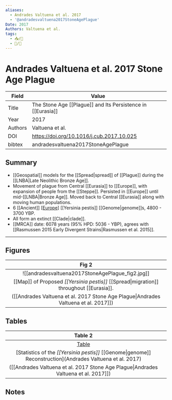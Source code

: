 ```yaml
---
aliases:
  - Andrades Valtuena et al. 2017
  - '@andradesvaltuena2017StoneAgePlague'  
Date: 2017
Authors: Valtuena et al.
tags: 
  - 📥/📰 
  - 📝/🌱 
---
```


# Andrades Valtuena et al. 2017 Stone Age Plague

| Field   | Value                                               |
| ------- | --------------------------------------------------- |
| Title   | The Stone Age [[Plague]] and Its Persistence in [[Eurasia]] |
| Year    | 2017                                                |
| Authors | Valtuena et al.                                     |
| DOI     | <https://doi.org/10.1016/j.cub.2017.10.025>         |
| bibtex  | andradesvaltuena2017StoneAgePlague                  | 

## Summary 
- [[Geospatial]] models for the [[Spread|spread]] of [[Plague]] during the [[LNBA|Late Neolithic Bronze Age]].
- Movement of plague from Central [[Eurasia]] to [[Europe]], with expansion of people from the [[Steppe]]. Persisted in [[Europe]] until mid-[[LNBA|Bronze Age]]. Moved back to Central [[Eurasia]] along with moving human populations.
- 6 [[Ancient]] [[Europe]](an) [[Yersinia pestis]] [[Genome|genome]]s, 4800 - 3700 YBP.
- All form an extinct [[Clade|clade]].
-  [[MRCA]] date: 6078 years (95% HPD: 5036 - YBP), agrees with [[Rasmussen 2015 Early Divergent Strains|Rasmussen et al. 2015]].

---

## Figures
|   Fig 2  |
|:-------:|
|   ![[andradesvaltuena2017StoneAgePlague_fig2.jpg]]   |
| [[Map]] of Proposed <i>[[Yersinia pestis]]</i> [[Spread\|migration]] throughout [[Eurasia]].  |
|   ([[Andrades Valtuena et al. 2017 Stone Age Plague\|Andrades Valtuena et al. 2017]])  | 

## Tables

|                                                       Table 2                                                        |     |
|:--------------------------------------------------------------------------------------------------------------------:| --- |
|    [Table](https://www.cell.com/action/showFullTableHTML?isHtml=true&tableId=tbl2&pii=S0960-9822%2817%2931328-3)     |     |
| [Statistics of the <i>[[Yersinia pestis]]</i> [[Genome\|genome]] Reconstruction](Andrades Valtuena et al. 2017) |     |
|                       ([[Andrades Valtuena et al. 2017 Stone Age Plague\|Andrades Valtuena et al. 2017]])                        |     |

## Notes
